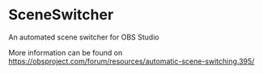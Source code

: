 # SceneSwitcher
An automated scene switcher for OBS Studio

More information can be found on https://obsproject.com/forum/resources/automatic-scene-switching.395/
